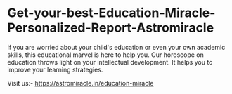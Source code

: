 # Get-your-best-Education-Miracle-Personalized-Report-Astromiracle

If you are worried about your child's education or even your own academic skills, this educational marvel is here to help you. Our horoscope on education throws light on your intellectual development. It helps you to improve your learning strategies.

Visit us:- https://astromiracle.in/education-miracle
